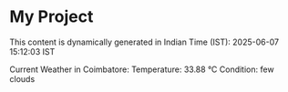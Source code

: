 # My Project

This content is dynamically generated in Indian Time (IST): 2025-06-07 15:12:03 IST


Current Weather in Coimbatore:
Temperature: 33.88 °C
Condition: few clouds
